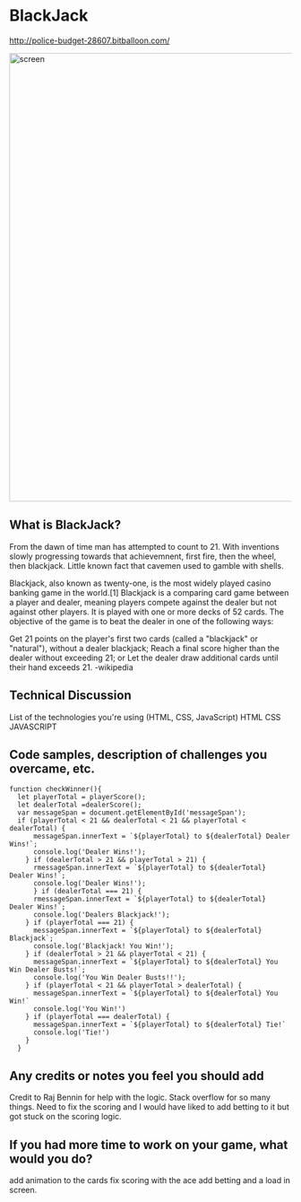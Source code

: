 # BlackJack
http://police-budget-28607.bitballoon.com/

<img width="800" alt="screen" src="https://git.generalassemb.ly/storage/user/7100/files/86d95c40-6acd-11e7-9f3d-7b174d66f0bc">


## What is BlackJack?

From the dawn of time man has attempted to count to 21.
With inventions slowly progressing towards that achievemnent,
first fire, then the wheel, then blackjack. Little known fact
that cavemen used to gamble with shells.

Blackjack, also known as twenty-one, is the most widely played casino banking game in the world.[1] Blackjack is a comparing card game between a player and dealer, meaning players compete against the dealer but not against other players. It is played with one or more decks of 52 cards. The objective of the game is to beat the dealer in one of the following ways:

Get 21 points on the player's first two cards (called a "blackjack" or "natural"), without a dealer blackjack;
Reach a final score higher than the dealer without exceeding 21; or
Let the dealer draw additional cards until their hand exceeds 21.
-wikipedia

## Technical Discussion

List of the technologies you're using (HTML, CSS, JavaScript)
HTML 
CSS
JAVASCRIPT

## Code samples, description of challenges you overcame, etc.
```
function checkWinner(){
  let playerTotal = playerScore();
  let dealerTotal =dealerScore();
  var messageSpan = document.getElementById('messageSpan');
  if (playerTotal < 21 && dealerTotal < 21 && playerTotal < dealerTotal) {
      messageSpan.innerText = `${playerTotal} to ${dealerTotal} Dealer Wins!`;
      console.log('Dealer Wins!');
    } if (dealerTotal > 21 && playerTotal > 21) {
      rmessageSpan.innerText = `${playerTotal} to ${dealerTotal} Dealer Wins!`;
      console.log('Dealer Wins!');
      } if (dealerTotal === 21) {
      rmessageSpan.innerText = `${playerTotal} to ${dealerTotal} Dealer Wins!`;
      console.log('Dealers Blackjack!');
    } if (playerTotal === 21) {
      messageSpan.innerText = `${playerTotal} to ${dealerTotal} Blackjack`;
      console.log('Blackjack! You Win!');
    } if (dealerTotal > 21 && playerTotal < 21) {
      messageSpan.innerText = `${playerTotal} to ${dealerTotal} You Win Dealer Busts!`;
      console.log('You Win Dealer Busts!!');
    } if (playerTotal < 21 && playerTotal > dealerTotal) {
      messageSpan.innerText = `${playerTotal} to ${dealerTotal} You Win!`
      console.log('You Win!')
    } if (playerTotal === dealerTotal) {
      messageSpan.innerText = `${playerTotal} to ${dealerTotal} Tie!`
      console.log('Tie!')
    }
  }
```
## Any credits or notes you feel you should add
Credit to Raj Bennin for help with the logic. Stack overflow for so many things.
Need to fix the scoring and I would have liked to add betting to it but got stuck 
on the scoring logic.

## If you had more time to work on your game, what would you do?
add animation to the cards
fix scoring with the ace 
add betting and a load in screen.
